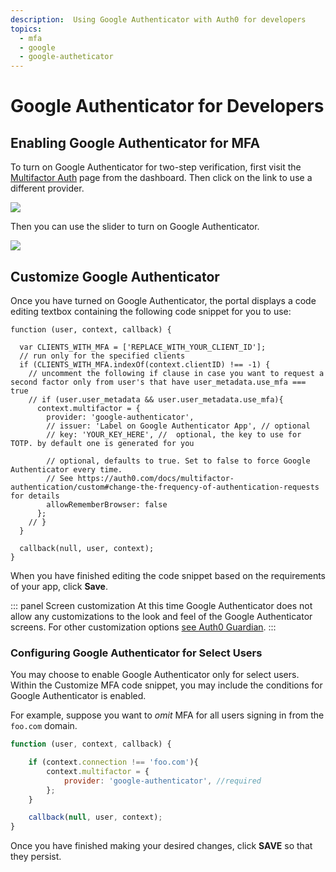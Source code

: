 ```yaml
---
description:  Using Google Authenticator with Auth0 for developers
topics:
  - mfa
  - google
  - google-autheticator
---
```


# Google Authenticator for Developers

## Enabling Google Authenticator for MFA

To turn on Google Authenticator for two-step verification, first visit the [Multifactor Auth](${manage_url}/#/guardian) page from the dashboard. Then click on the link to use a different provider.

![](/media/articles/mfa/change-provider.png)

Then you can use the slider to turn on Google Authenticator.

![](/media/articles/mfa/toggle-google-auth.png)

## Customize Google Authenticator

Once you have turned on Google Authenticator, the portal displays a code editing textbox containing the following code snippet for you to use:

```JS
function (user, context, callback) {

  var CLIENTS_WITH_MFA = ['REPLACE_WITH_YOUR_CLIENT_ID'];
  // run only for the specified clients
  if (CLIENTS_WITH_MFA.indexOf(context.clientID) !== -1) {
    // uncomment the following if clause in case you want to request a second factor only from user's that have user_metadata.use_mfa === true
    // if (user.user_metadata && user.user_metadata.use_mfa){
      context.multifactor = {
        provider: 'google-authenticator',
        // issuer: 'Label on Google Authenticator App', // optional
        // key: 'YOUR_KEY_HERE', //  optional, the key to use for TOTP. by default one is generated for you

        // optional, defaults to true. Set to false to force Google Authenticator every time.
        // See https://auth0.com/docs/multifactor-authentication/custom#change-the-frequency-of-authentication-requests for details
        allowRememberBrowser: false
      };
    // }
  }

  callback(null, user, context);
}
```

When you have finished editing the code snippet based on the requirements of your app, click **Save**.

::: panel Screen customization
At this time Google Authenticator does not allow any customizations to the look and feel of the Google Authenticator screens. For other customization options [see Auth0 Guardian](/multifactor-authentication/administrator#customization).
:::

### Configuring Google Authenticator for Select Users

You may choose to enable Google Authenticator only for select users. Within the Customize MFA code snippet, you may include the conditions for Google Authenticator is enabled.

For example, suppose you want to *omit* MFA for all users signing in from the `foo.com` domain.


```js
function (user, context, callback) {

    if (context.connection !== 'foo.com'){
        context.multifactor = {
            provider: 'google-authenticator', //required
        };
    }

    callback(null, user, context);
}
```

Once you have finished making your desired changes, click **SAVE** so that they persist.
